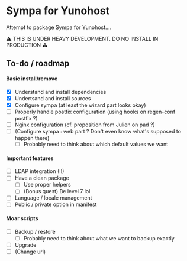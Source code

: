 # Sympa for Yunohost

Attempt to package Sympa for Yunohost....

:warning: THIS IS UNDER HEAVY DEVELOPMENT. DO NO INSTALL IN PRODUCTION :warning:

## To-do / roadmap

#### Basic install/remove

- [X] Understand and install dependencies
- [X] Undertsand and install sources 
- [X] Configure sympa (at least the wizard part looks okay)
- [ ] Properly handle postfix configuration (using hooks on regen-conf postfix ?)
- [ ] Nginx configuration (cf. proposition from Julien on pad ?)
- [ ] (Configure sympa : web part ? Don't even know what's supposed to happen there)
    - [ ] Probably need to think about which default values we want

#### Important features

- [ ] LDAP integration (!!)
- [ ] Have a clean package
     - [ ] Use proper helpers
     - [ ] (Bonus quest) Be level 7 lol
- [ ] Language / locale management
- [ ] Public / private option in manifest

#### Moar scripts

- [ ] Backup / restore
    - [ ] Probably need to think about what we want to backup exactly
- [ ] Upgrade
- [ ] (Change url)
